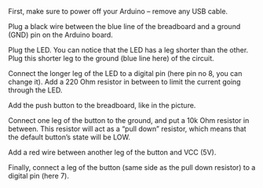 First, make sure to power off your Arduino – remove any USB cable.

Plug a black wire between the blue line of the breadboard and a ground (GND) pin on the Arduino board.

Plug the LED. You can notice that the LED has a leg shorter than the other. Plug this shorter leg to the ground (blue line here) of the circuit.

Connect the longer leg of the LED to a digital pin (here pin no 8, you can change it). Add a 220 Ohm resistor in between to limit the current going through the LED.

Add the push button to the breadboard, like in the picture.

Connect one leg of the button to the ground, and put a 10k Ohm resistor in between. This resistor will act as a “pull down” resistor, which means that the default button’s state will be LOW.

Add a red wire between another leg of the button and VCC (5V).

Finally, connect a leg of the button (same side as the pull down resistor) to a digital pin (here 7).
